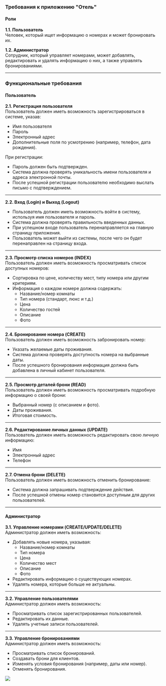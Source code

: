 ### Требования к приложению "Отель"  

#### Роли  
**1.1. Пользователь**  
Человек, который ищет информацию о номерах и может бронировать их.  

**1.2. Администратор**  
Сотрудник, который управляет номерами, может добавлять, редактировать и удалять информацию о них, а также управлять бронированиями.  

---

### Функциональные требования  

#### Пользователь  

**2.1. Регистрация пользователя**  
Пользователь должен иметь возможность зарегистрироваться в системе, указав:  
- Имя пользователя  
- Пароль  
- Электронный адрес  
- Дополнительные поля по усмотрению (например, телефон, дата рождения).  

При регистрации:  
- Пароль должен быть подтвержден.  
- Система должна проверять уникальность имени пользователя и адреса электронной почты.  
- После успешной регистрации пользователю необходимо выслать письмо с подтверждением.  

---

**2.2. Вход (Login) и Выход (Logout)**  
- Пользователь должен иметь возможность войти в систему, используя имя пользователя и пароль.  
- Система должна проверять правильность введенных данных.  
- При успешном входе пользователь перенаправляется на главную страницу приложения.  
- Пользователь может выйти из системы, после чего он будет перенаправлен на страницу входа.  

---

**2.3. Просмотр списка номеров (INDEX)**  
Пользователь должен иметь возможность просматривать список доступных номеров:  
- Сортировка по цене, количеству мест, типу номера или другим критериям.  
- Информация о каждом номере должна содержать:  
  - Название/номер комнаты  
  - Тип номера (стандарт, люкс и т.д.)  
  - Цена  
  - Количество гостей  
  - Описание  
  - Фото  

---

**2.4. Бронирование номера (CREATE)**  
Пользователь должен иметь возможность забронировать номер:  
- Указать желаемые даты проживания.  
- Система должна проверять доступность номера на выбранные даты.  
- После успешного бронирования информация должна быть добавлена в личный кабинет пользователя.  

---

**2.5. Просмотр деталей брони (READ)**  
Пользователь должен иметь возможность просматривать подробную информацию о своей брони:  
- Выбранный номер (с описанием и фото).  
- Даты проживания.  
- Итоговая стоимость.  

---

**2.6. Редактирование личных данных (UPDATE)**  
Пользователь должен иметь возможность редактировать свою личную информацию:  
- Имя  
- Электронный адрес  
- Телефон  

---

**2.7. Отмена брони (DELETE)**  
Пользователь должен иметь возможность отменить бронирование:  
- Система должна запрашивать подтверждение действия.  
- После успешной отмены номер становится доступным для других пользователей.  

---

#### Администратор  

**3.1. Управление номерами (CREATE/UPDATE/DELETE)**  
Администратор должен иметь возможность:  
- Добавлять новые номера, указывая:  
  - Название/номер комнаты  
  - Тип номера  
  - Цена  
  - Количество мест  
  - Описание  
  - Фото  
- Редактировать информацию о существующих номерах.  
- Удалять номера, которые больше не актуальны.  

---

**3.2. Управление пользователями**  
Администратор должен иметь возможность:  
- Просматривать список зарегистрированных пользователей.  
- Редактировать их данные.  
- Удалять учетные записи пользователей.  

---

**3.3. Управление бронированиями**  
Администратор должен иметь возможность:  
- Просматривать список бронирований.  
- Создавать брони для клиентов.  
- Изменять условия бронирования (например, даты или номер).  
- Отменять бронирования.  

<image src="database.jpg">